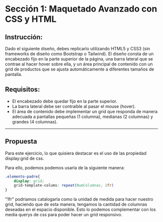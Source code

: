 # Sección 1: Maquetado Avanzado con CSS y HTML
## Instrucción:
Dado el siguiente diseño, debes replicarlo utilizando HTML5 y CSS3 (sin frameworks de
diseño como Bootstrap o Tailwind). El diseño consta de un encabezado fijo en la parte
superior de la página, una barra lateral que se contrae al hacer hover sobre ella, y un área
principal de contenido con un grid de productos que se ajusta automáticamente a
diferentes tamaños de pantalla.

## Requisitos:
- El encabezado debe quedar fijo en la parte superior.
- La barra lateral debe ser contraíble al pasar el mouse (hover).
- El área de contenido debe implementar un grid que responda de manera
adecuada a pantallas pequeñas (1 columna), medianas (2 columnas) y grandes (4
columnas).
---
## Propuesta
Para este ejercicio, lo que quisiera destacar es el uso de las propiedad display:grid de css. 

Para ello, podemos podemos usarla de la siguiente manera:

```css
.elemento-padre{
    display: grid;
    grid-template-colums: repeat(NumColumnas, 1fr)
}    
```
"1fr" podriamos catalogarla como la unidad de medida para hacer nuestro grid, haciendo que de esta manera, tengamos la cantidad de columnas deseadas en el espacio disponible. Esto lo podemos complementar con los media querys de css para poder hacer un grid responsivo. 